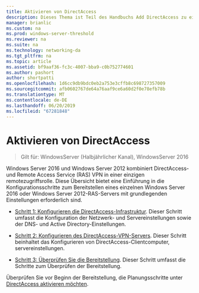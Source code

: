 ```yaml
---
title: Aktivieren von DirectAccess
description: Dieses Thema ist Teil des Handbuchs Add DirectAccess zu einer vorhandenen Remotezugriffsbereitstellung (VPN)-Bereitstellung für WindowsServer 2016
manager: brianlic
ms.custom: na
ms.prod: windows-server-threshold
ms.reviewer: na
ms.suite: na
ms.technology: networking-da
ms.tgt_pltfrm: na
ms.topic: article
ms.assetid: bf9aaf36-fc3c-4007-bba9-c0b752774601
ms.author: pashort
author: shortpatti
ms.openlocfilehash: 1d6cc9db9bdc0eb2a753e3cffb8c698727357009
ms.sourcegitcommit: afb0602767de64a76aaf9ce6a60d2f0e78efb78b
ms.translationtype: MT
ms.contentlocale: de-DE
ms.lasthandoff: 06/20/2019
ms.locfileid: "67281848"
---
```

# <a name="enable-directaccess"></a>Aktivieren von DirectAccess

>Gilt für: WindowsServer (Halbjährlicher Kanal), WindowsServer 2016

 Windows Server 2016 und Windows Server 2012 kombiniert DirectAccess- und Remote Access Service (RAS) VPN in einer einzigen remotezugriffsrolle. Diese Übersicht bietet eine Einführung in die Konfigurationsschritte zum Bereitstellen eines einzelnen Windows Server 2016 oder Windows Server 2012-RAS-Servers mit grundlegenden Einstellungen erforderlich sind.
  
-   [Schritt 1: Konfigurieren die DirectAccess-Infrastruktur](step-1-configure-da-inf-davpn.md). Dieser Schritt umfasst die Konfiguration der Netzwerk- und Servereinstellungen sowie der DNS- und Active Directory-Einstellungen.  
  
-   [Schritt 2: Konfigurieren des DirectAccess-VPN-Servers](step-2-configure-server-davpn.md). Dieser Schritt beinhaltet das Konfigurieren von DirectAccess-Clientcomputer, servereinstellungen.  
  
-   [Schritt 3: Überprüfen Sie die Bereitstellung](step-3-verify-davpn.md). Dieser Schritt umfasst die Schritte zum Überprüfen der Bereitstellung.  
  
Überprüfen Sie vor Beginn der Bereitstellung, die Planungsschritte unter [DirectAccess aktivieren möchten](Plan-to-Enable-DirectAccess.md).  
  


